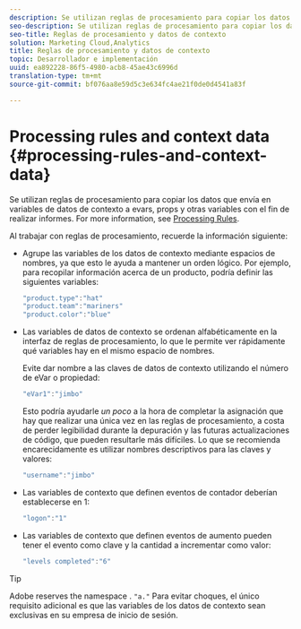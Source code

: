 ```yaml
---
description: Se utilizan reglas de procesamiento para copiar los datos que envía en variables de datos de contexto a evars, props y otras variables con el fin de realizar informes.
seo-description: Se utilizan reglas de procesamiento para copiar los datos que envía en variables de datos de contexto a evars, props y otras variables con el fin de realizar informes.
seo-title: Reglas de procesamiento y datos de contexto
solution: Marketing Cloud,Analytics
title: Reglas de procesamiento y datos de contexto
topic: Desarrollador e implementación
uuid: ea892228-86f5-4980-acb8-45ae43c6996d
translation-type: tm+mt
source-git-commit: bf076aa8e59d5c3e634fc4ae21f0de0d4541a83f

---
```



# Processing rules and context data {#processing-rules-and-context-data}

Se utilizan reglas de procesamiento para copiar los datos que envía en variables de datos de contexto a evars, props y otras variables con el fin de realizar informes. For more information, see [Processing Rules](https://docs.adobe.com/content/help/en/analytics/admin/admin-tools/processing-rules/processing-rules.html).

Al trabajar con reglas de procesamiento, recuerde la información siguiente:

* Agrupe las variables de los datos de contexto mediante espacios de nombres, ya que esto le ayuda a mantener un orden lógico. Por ejemplo, para recopilar información acerca de un producto, podría definir las siguientes variables:

   ```js
   "product.type":"hat" 
   "product.team":"mariners" 
   "product.color":"blue"
   ```

* Las variables de datos de contexto se ordenan alfabéticamente en la interfaz de reglas de procesamiento, lo que le permite ver rápidamente qué variables hay en el mismo espacio de nombres.

   Evite dar nombre a las claves de datos de contexto utilizando el número de eVar o propiedad:

   ```js
   "eVar1":"jimbo"
   ```

   Esto podría ayudarle *un poco* a la hora de completar la asignación que hay que realizar una única vez en las reglas de procesamiento, a costa de perder legibilidad durante la depuración y las futuras actualizaciones de código, que pueden resultarle más difíciles. Lo que se recomienda encarecidamente es utilizar nombres descriptivos para las claves y valores:

   ```js
   "username":"jimbo"
   ```

* Las variables de contexto que definen eventos de contador deberían establecerse en 1:

   ```js
   "logon":"1"
   ```

* Las variables de contexto que definen eventos de aumento pueden tener el evento como clave y la cantidad a incrementar como valor:

   ```js
   "levels completed":"6"
   ```

>[!TIP]
>
>Adobe reserves the namespace . `"a."` Para evitar choques, el único requisito adicional es que las variables de los datos de contexto sean exclusivas en su empresa de inicio de sesión.

